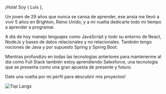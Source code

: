 ¡Hola! Soy { Luis },

Un joven de 29 años que nunca se cansa de aprender,
ese ansia me llevó a vivir 5 años en Brighton, Reino Unido,
y a mi vuelta dedicarle todo mi tiempo a aprender a programar.

A día de hoy manejo lenguajes como JavaScript y todo su entorno de React, 
NodeJs y bases de datos relacionales y no relacionales.
También tengo nociones de Java y por supuesto Spring y Spring Boot.

Mientras profundizo en todas las tecnologías anteriores para mantenerme al día como Full Stack
también estoy aprendiendo Salesforce, una tecnología que se presenta como una gran apuesta de presente y futuro.
 
 Date una vuelta por mi perfil para descubrir mis proyectos!

![Top Langs](https://github-readme-stats.vercel.app/api/top-langs/?username=JarlDaryl&layout=compact&theme=radical)


